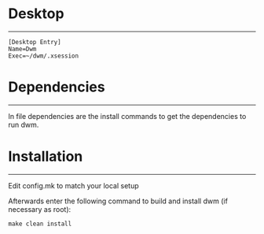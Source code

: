 # Desktop
------------
```
[Desktop Entry]
Name=Dwm
Exec=~/dwm/.xsession
```

# Dependencies
------------
In file dependencies are the install commands to get the dependencies to run dwm.

# Installation
------------
Edit config.mk to match your local setup 

Afterwards enter the following command to build and install dwm (if
necessary as root):

    make clean install
